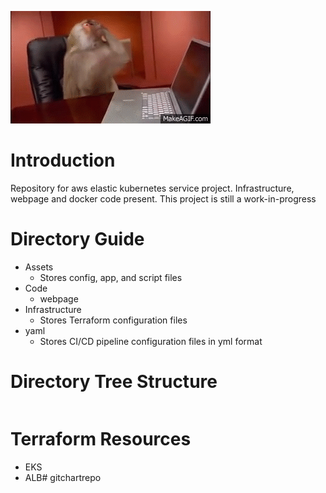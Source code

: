 <!-- Logos -->
<!-- ![Tomcat image](/.attachments/tomcat-logo.png =250x200) -->
![Monkey Typing](/.attachments/monkey.gif)

<!-- Intro -->
# Introduction
Repository for aws elastic kubernetes service project. Infrastructure, webpage and docker code present. This project is still a work-in-progress

<!-- Dir Summary -->
# Directory Guide
* Assets
    * Stores config, app, and script files
* Code
    * webpage
* Infrastructure
    * Stores Terraform configuration files
* yaml
    * Stores CI/CD pipeline configuration files in yml format

<!-- Dir Tree Structure -->
# Directory Tree Structure

```

```

# Terraform Resources
* EKS
* ALB# gitchartrepo
